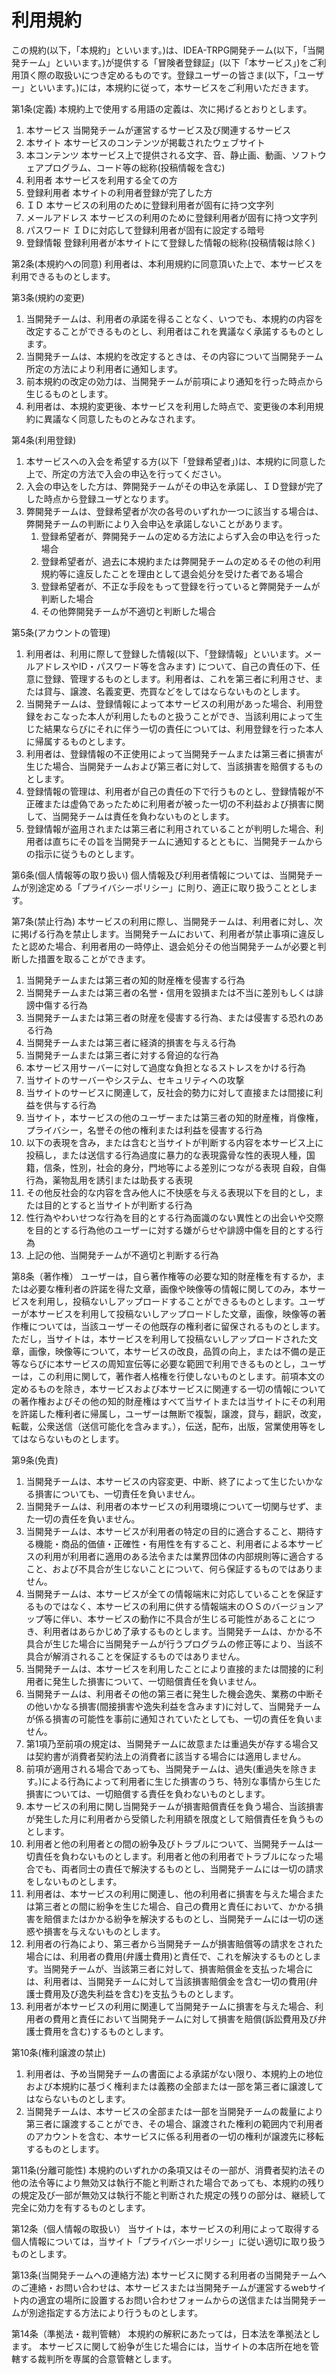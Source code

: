 # 利用規約
この規約(以下，「本規約」といいます。)は、IDEA-TRPG開発チーム(以下，「当開発チーム」といいます。)が提供する「冒険者登録証」(以下「本サービス」)をご利用頂く際の取扱いにつき定めるものです。登録ユーザーの皆さま(以下，「ユーザー」といいます。)には，本規約に従って，本サービスをご利用いただきます。

第1条(定義)
本規約上で使用する用語の定義は、次に掲げるとおりとします。
1. 本サービス	当開発チームが運営するサービス及び関連するサービス
2. 本サイト	本サービスのコンテンツが掲載されたウェブサイト
3. 本コンテンツ	本サービス上で提供される文字、音、静止画、動画、ソフトウェアプログラム、コード等の総称(投稿情報を含む)
4. 利用者	本サービスを利用する全ての方 
5. 登録利用者	本サイトの利用者登録が完了した方 
6. ＩＤ	本サービスの利用のために登録利用者が固有に持つ文字列
7. メールアドレス	本サービスの利用のために登録利用者が固有に持つ文字列
8. パスワード	ＩＤに対応して登録利用者が固有に設定する暗号
9. 登録情報	登録利用者が本サイトにて登録した情報の総称(投稿情報は除く)

第2条(本規約への同意)
利用者は、本利用規約に同意頂いた上で、本サービスを利用できるものとします。

第3条(規約の変更)
1. 当開発チームは、利用者の承諾を得ることなく、いつでも、本規約の内容を改定することができるものとし、利用者はこれを異議なく承諾するものとします。
2. 当開発チームは、本規約を改定するときは、その内容について当開発チーム所定の方法により利用者に通知します。
3. 前本規約の改定の効力は、当開発チームが前項により通知を行った時点から生じるものとします。
4. 利用者は、本規約変更後、本サービスを利用した時点で、変更後の本利用規約に異議なく同意したものとみなされます。

第4条(利用登録)
1. 本サービスへの入会を希望する方(以下「登録希望者」)は、本規約に同意した上で、所定の方法で入会の申込を行ってください。
2. 入会の申込をした方は、弊開発チームがその申込を承諾し、ＩＤ登録が完了した時点から登録ユーザとなります。
3. 弊開発チームは、登録希望者が次の各号のいずれか一つに該当する場合は、弊開発チームの判断により入会申込を承諾しないことがあります。
   1. 登録希望者が、弊開発チームの定める方法によらず入会の申込を行った場合
   2. 登録希望者が、過去に本規約または弊開発チームの定めるその他の利用規約等に違反したことを理由として退会処分を受けた者である場合
   3. 登録希望者が、不正な手段をもって登録を行っていると弊開発チームが判断した場合
   4. その他弊開発チームが不適切と判断した場合

第5条(アカウントの管理)
1. 利用者は、利用に際して登録した情報(以下、「登録情報」といいます。メールアドレスやID・パスワード等を含みます)
   について、自己の責任の下、任意に登録、管理するものとします。利用者は、これを第三者に利用させ、または貸与、譲渡、名義変更、売買などをしてはならないものとします。
2. 当開発チームは、登録情報によって本サービスの利用があった場合、利用登録をおこなった本人が利用したものと扱うことができ、当該利用によって生じた結果ならびにそれに伴う一切の責任については、利用登録を行った本人に帰属するものとします。
3. 利用者は、登録情報の不正使用によって当開発チームまたは第三者に損害が生じた場合、当開発チームおよび第三者に対して、当該損害を賠償するものとします。
4. 登録情報の管理は、利用者が自己の責任の下で行うものとし、登録情報が不正確または虚偽であったために利用者が被った一切の不利益および損害に関して、当開発チームは責任を負わないものとします。
5. 登録情報が盗用されまたは第三者に利用されていることが判明した場合、利用者は直ちにその旨を当開発チームに通知するとともに、当開発チームからの指示に従うものとします。

第6条(個人情報等の取り扱い)
個人情報及び利用者情報については、当開発チームが別途定める「プライバシーポリシー」に則り、適正に取り扱うこととします。

第7条(禁止行為)
本サービスの利用に際し、当開発チームは、利用者に対し、次に掲げる行為を禁止します。当開発チームにおいて、利用者が禁止事項に違反したと認めた場合、利用者用の一時停止、退会処分その他当開発チームが必要と判断した措置を取ることができます。
1. 当開発チームまたは第三者の知的財産権を侵害する行為
2. 当開発チームまたは第三者の名誉・信用を毀損または不当に差別もしくは誹謗中傷する行為
3. 当開発チームまたは第三者の財産を侵害する行為、または侵害する恐れのある行為
4. 当開発チームまたは第三者に経済的損害を与える行為
5. 当開発チームまたは第三者に対する脅迫的な行為
6. 本サービス用サーバーに対して過度な負担となるストレスをかける行為
7. 当サイトのサーバーやシステム、セキュリティへの攻撃
8. 当サイトのサービスに関連して，反社会的勢力に対して直接または間接に利益を供与する行為
9. 当サイト，本サービスの他のユーザーまたは第三者の知的財産権，肖像権，プライバシー，名誉その他の権利または利益を侵害する行為
10. 以下の表現を含み，または含むと当サイトが判断する内容を本サービス上に投稿し，または送信する行為過度に暴力的な表現露骨な性的表現人種，国籍，信条，性別，社会的身分，門地等による差別につながる表現
自殺，自傷行為，薬物乱用を誘引または助長する表現
12. その他反社会的な内容を含み他人に不快感を与える表現以下を目的とし，または目的とすると当サイトが判断する行為
13. 性行為やわいせつな行為を目的とする行為面識のない異性との出会いや交際を目的とする行為他のユーザーに対する嫌がらせや誹謗中傷を目的とする行為
14. 上記の他、当開発チームが不適切と判断する行為

第8条（著作権）
ユーザーは，自ら著作権等の必要な知的財産権を有するか，または必要な権利者の許諾を得た文章，画像や映像等の情報に関してのみ，本サービスを利用し，投稿ないしアップロードすることができるものとします。ユーザーが本サービスを利用して投稿ないしアップロードした文章，画像，映像等の著作権については，当該ユーザーその他既存の権利者に留保されるものとします。ただし，当サイトは，本サービスを利用して投稿ないしアップロードされた文章，画像，映像等について，本サービスの改良，品質の向上，または不備の是正等ならびに本サービスの周知宣伝等に必要な範囲で利用できるものとし，ユーザーは，この利用に関して，著作者人格権を行使しないものとします。前項本文の定めるものを除き，本サービスおよび本サービスに関連する一切の情報についての著作権およびその他の知的財産権はすべて当サイトまたは当サイトにその利用を許諾した権利者に帰属し，ユーザーは無断で複製，譲渡，貸与，翻訳，改変，転載，公衆送信（送信可能化を含みます。），伝送，配布，出版，営業使用等をしてはならないものとします。


第9条(免責)
1. 当開発チームは、本サービスの内容変更、中断、終了によって生じたいかなる損害についても、一切責任を負いません。
2. 当開発チームは、利用者の本サービスの利用環境について一切関与せず、また一切の責任を負いません。
3. 当開発チームは、本サービスが利用者の特定の目的に適合すること、期待する機能・商品的価値・正確性・有用性を有すること、利用者による本サービスの利用が利用者に適用のある法令または業界団体の内部規則等に適合すること、および不具合が生じないことについて、何ら保証するものではありません。
4. 当開発チームは、本サービスが全ての情報端末に対応していることを保証するものではなく、本サービスの利用に供する情報端末のＯＳのバージョンアップ等に伴い、本サービスの動作に不具合が生じる可能性があることにつき、利用者はあらかじめ了承するものとします。当開発チームは、かかる不具合が生じた場合に当開発チームが行うプログラムの修正等により、当該不具合が解消されることを保証するものではありません。
5. 当開発チームは、本サービスを利用したことにより直接的または間接的に利用者に発生した損害について、一切賠償責任を負いません。
6. 当開発チームは、利用者その他の第三者に発生した機会逸失、業務の中断その他いかなる損害(間接損害や逸失利益を含みます)に対して、当開発チームが係る損害の可能性を事前に通知されていたとしても、一切の責任を負いません。
7. 第1項乃至前項の規定は、当開発チームに故意または重過失が存する場合又は契約書が消費者契約法上の消費者に該当する場合には適用しません。
8. 前項が適用される場合であっても、当開発チームは、過失(重過失を除きます。)による行為によって利用者に生じた損害のうち、特別な事情から生じた損害については、一切賠償する責任を負わないものとします。
9. 本サービスの利用に関し当開発チームが損害賠償責任を負う場合、当該損害が発生した月に利用者から受領した利用額を限度として賠償責任を負うものとします。
10. 利用者と他の利用者との間の紛争及びトラブルについて、当開発チームは一切責任を負わないものとします。利用者と他の利用者でトラブルになった場合でも、両者同士の責任で解決するものとし、当開発チームには一切の請求をしないものとします。
11. 利用者は、本サービスの利用に関連し、他の利用者に損害を与えた場合または第三者との間に紛争を生じた場合、自己の費用と責任において、かかる損害を賠償またはかかる紛争を解決するものとし、当開発チームには一切の迷惑や損害を与えないものとします。
12. 利用者の行為により、第三者から当開発チームが損害賠償等の請求をされた場合には、利用者の費用(弁護士費用)と責任で、これを解決するものとします。当開発チームが、当該第三者に対して、損害賠償金を支払った場合には、利用者は、当開発チームに対して当該損害賠償金を含む一切の費用(弁護士費用及び逸失利益を含む)を支払うものとします。
13. 利用者が本サービスの利用に関連して当開発チームに損害を与えた場合、利用者の費用と責任において当開発チームに対して損害を賠償(訴訟費用及び弁護士費用を含む)するものとします。

第10条(権利譲渡の禁止)
1. 利用者は、予め当開発チームの書面による承諾がない限り、本規約上の地位および本規約に基づく権利または義務の全部または一部を第三者に譲渡してはならないものとします。
2. 当開発チームは、本サービスの全部または一部を当開発チームの裁量により第三者に譲渡することができ、その場合、譲渡された権利の範囲内で利用者のアカウントを含む、本サービスに係る利用者の一切の権利が譲渡先に移転するものとします。

第11条(分離可能性)
本規約のいずれかの条項又はその一部が、消費者契約法その他の法令等により無効又は執行不能と判断された場合であっても、本規約の残りの規定及び一部が無効又は執行不能と判断された規定の残りの部分は、継続して完全に効力を有するものとします。

第12条（個人情報の取扱い）
当サイトは，本サービスの利用によって取得する個人情報については，当サイト「プライバシーポリシー」に従い適切に取り扱うものとします。

第13条(当開発チームへの連絡方法)
本サービスに関する利用者の当開発チームへのご連絡・お問い合わせは、本サービスまたは当開発チームが運営するwebサイト内の適宜の場所に設置するお問い合わせフォームからの送信または当開発チームが別途指定する方法により行うものとします。

第14条（準拠法・裁判管轄）
本規約の解釈にあたっては，日本法を準拠法とします。
本サービスに関して紛争が生じた場合には，当サイトの本店所在地を管轄する裁判所を専属的合意管轄とします。
